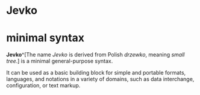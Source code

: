 # Jevko

<h1>minimal syntax</h1>

**Jevko**^[The name *Jevko* is derived from Polish *drzewko*, meaning *small tree*.] is a minimal general-purpose syntax.

It can be used as a basic building block for simple and portable formats, languages, and notations in a variety of domains, such as data interchange, configuration, or text markup.

<script src="editor.bundle.js"></script>
